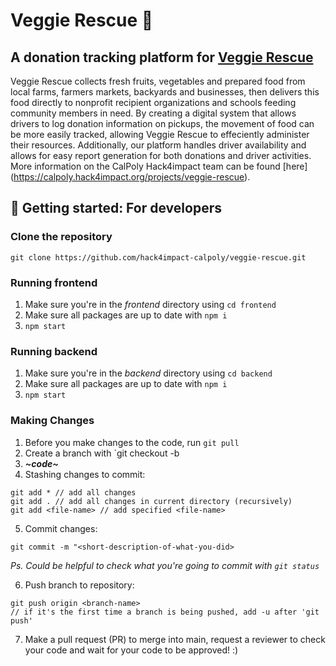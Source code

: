 # Veggie Rescue 🥕
## A donation tracking platform for [Veggie Rescue](https://www.veggierescue.org/)
Veggie Rescue collects fresh fruits, vegetables and prepared food from local farms, farmers markets, backyards and businesses, then delivers this food directly to nonprofit recipient organizations and schools feeding community members in need. By creating a digital system that allows drivers to log donation information on pickups, the movement of food can be more easily tracked, allowing Veggie Rescue to effeciently administer their resources. Additionally, our platform handles driver availability and allows for easy report generation for both donations and driver activities. More information on the CalPoly Hack4impact team can be found [here] (https://calpoly.hack4impact.org/projects/veggie-rescue).

## 🍅 Getting started: For developers 
### Clone the repository
```
git clone https://github.com/hack4impact-calpoly/veggie-rescue.git
```

### Running frontend 
1. Make sure you're in the _frontend_ directory using `cd frontend`
2. Make sure all packages are up to date with `npm i`
3. `npm start`

### Running backend
1. Make sure you're in the _backend_ directory using `cd backend`
2. Make sure all packages are up to date with `npm i`
3. `npm start`

### Making Changes
1. Before you make changes to the code, run `git pull`
2. Create a branch with `git checkout -b <branch-name>
3. ***\~code\~***
4. Stashing changes to commit: 
``` 
git add * // add all changes
git add . // add all changes in current directory (recursively)
git add <file-name> // add specified <file-name>
```
5. Commit changes:
```
git commit -m "<short-description-of-what-you-did>
```
  _Ps. Could be helpful to check what you're going to commit with `git status`_

6. Push branch to repository:
```
git push origin <branch-name>
// if it's the first time a branch is being pushed, add -u after 'git push'
```
7. Make a pull request (PR) to merge into main, request a reviewer to check your code and wait for your code to be approved! :)
